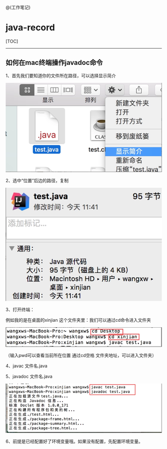 @(工作笔记)

# java-record

[TOC]

---

## 如何在mac终端操作javadoc命令
1、首先我们要知道你的文件所在路径，可以选择显示简介

![Alt text](./1559881431784.png)


2、选中“位置”后边的路径，复制

![Alt text](./1559881428832.png)


3、打开终端：

例如我的是在桌面的xinjian 这个文件夹里：我们可以通过cd命令进入文件夹

![Alt text](./1559881420905.png)


（输入pwd可以查看当前所在位置 通过cd空格 文件夹地址，可以进入文件夹）

4、javac 文件名.java

5、javadoc 文件名.java

![Alt text](./1559881411858.png)


6、前提是已经配置好了环境变量哦。如果没有配置，先配置环境变量。